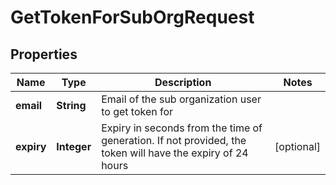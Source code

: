 

# GetTokenForSubOrgRequest


## Properties

| Name | Type | Description | Notes |
|------------ | ------------- | ------------- | -------------|
|**email** | **String** | Email of the sub organization user to get token for |  |
|**expiry** | **Integer** | Expiry in seconds from the time of generation. If not provided, the token will have the expiry of 24 hours  |  [optional] |



